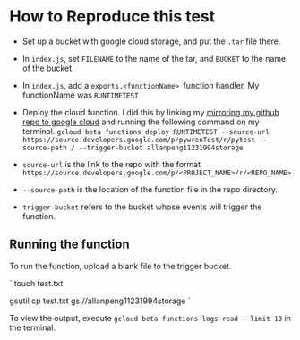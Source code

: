 # How to Reproduce this test

* Set up a bucket with google cloud storage, and put the `.tar` file there.

* In `index.js`, set `FILENAME` to the name of the tar, and `BUCKET` to the name of the bucket.

* In `index.js`, add a `exports.<functionName> `function handler.  My functionName was `RUNTIMETEST`

* Deploy the cloud function. I did this by linking my [mirroring my github repo to google cloud](https://cloud.google.com/source-repositories/docs/connecting-hosted-repositories)  and running the following command on my terminal.
 `gcloud beta functions deploy RUNTIMETEST --source-url https://source.developers.google.com/p/pywrenTest/r/pytest --source-path / --trigger-bucket allanpeng11231994storage`

* `source-url` is the link to the repo with the format 
`https://source.developers.google.com/p/<PROJECT_NAME>/r/<REPO_NAME>`
* `--source-path` is the location of the function file in the repo directory.

* `trigger-bucket` refers to the bucket whose events will trigger the function. 


## Running the function

To run the function, upload a blank file to the trigger bucket.

`
touch test.txt 

gsutil cp test.txt gs://allanpeng11231994storage
`

To view the output, execute `gcloud beta functions logs read --limit 10` in the terminal.
